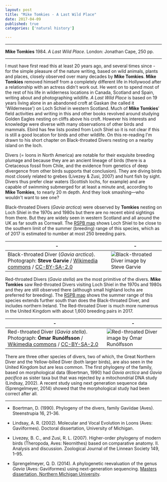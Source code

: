 ```yaml
---
layout: post
title: "Mike Tomkies - A Last Wild Place"
date: 2017-04-09
published: true
categories: ['natural history']

---
```



***
<b>Mike Tomkies</b> 1984. _A Last Wild Place_. London: Jonathan Cape, 250 pp.

***

I must have first read this at least 20 years ago, and several times since - for the simple pleasure of the nature writing, based on wild animals, plants and places, closely observed over many decades by **Mike Tomkies**.  **Mike Tomkies** removed himself from a completely different life in Hollywood after a relationship with an actress didn't work out.  He went on to spend most of the rest of his life in wilderness locations in Canada, Scotland and Spain, writing about and photographing wildlife.  _A Last Wild Place_ is based on 19 years living alone in an abandoned croft at Gaskan (he called it 'Wildernesse') on Loch Schiel in western Scotland.   Much of  **Mike Tomkies**' field activities and writing in this and other books revolved around studying Golden Eagles nesting on cliffs above his croft. However his interests and knowledge were diverse with many observations of other birds and mammals. Ebird has few lists posted from Loch Shiel so it is not clear if this is still a good location for birds and other wildlife.  On this re-reading I'm drawn to his short chapter on Black-throated Divers nesting on a nearby island on the loch. 

Divers (= loons in North America) are notable for their exquisite breeding plumage and because they are an ancient lineage of birds (there is a Cretaceous fossil from Chile, and the evidence from genetics of deep divergence from other birds supports that conclusion).  They are diving birds most closely related to grebes (Livezey & Zusi, 2007) and hunt fish by sight.  Divers thus prefer clear waters (Scottish lochs, for example) and are capable of swimming submerged for at least a minute and, according to **Mike Tomkies**, to nearly 20 m depth.  And they look smashing&mdash;who wouldn't want to see one?

Black-throated Divers (_Gavia arctica_) were observed by **Tomkies** nesting on Loch Shiel in the 1970s and 1980s but there are no recent ebird sightings from there.  But they are widely seen in western Scotland and all around the UK as far south as Cornwall.  The [RSPB map](https://www.rspb.org.uk/birds-and-wildlife/bird-and-wildlife-guides/bird-a-z/b/blackthroateddiver/index.aspx) shows Loch Shiel to be close to the southern limit of the summer (breeding) range of this species, which as of 2017 is estimated to number at most 250 breeding pairs.

| - | - |
|---|---|
|  Black-throated Diver (_Gavia arctica_). Photograph: **Steve Garvie** / [Wikimedia commons](https://commons.wikimedia.org/wiki/File:Flickr_-_Rainbirder_-_Black-throated_Diver_(Gavia_arctica)_swimming.jpg) / [CC-BY-SA-2.0](https://creativecommons.org/licenses/by-sa/2.0/deed.en) | ![Black-throated Diver image by **Steve Garvie**](https://upload.wikimedia.org/wikipedia/commons/3/3a/Flickr_-_Rainbirder_-_Black-throated_Diver_%28Gavia_arctica%29_swimming.jpg) |

Red-throated Divers (_Gavia stella_) are the most primitive of the divers.  **Mike Tomkies** saw Red-throated Divers  visiting Loch Shiel in the 1970s and 1980s and they are still observed there (although small highland lochs are preferred for breeding). The [RSPB map](https://www.rspb.org.uk/birds-and-wildlife/bird-and-wildlife-guides/bird-a-z/r/redthroateddiver/index.aspx) shows the summer range of this species extends further south than does the Black-throated Diver, and includes northern Ireland.  The Red-throated Diver is much more numerous in the United Kingdom with about 1,600 breeding pairs in 2017.

| - | - |
|---|---|
| Red-throated Diver (_Gavia stella_). Photograph: **Ómar Runólfsson** / [Wikimedia commons](https://commons.wikimedia.org/wiki/File:Gavia_stellata_-Iceland_-swimming-8.jpg) / [CC-BY-SA-2.0](https://creativecommons.org/licenses/by-sa/2.0/deed.en) | ![Red-throated Diver image by **Ómar Runólfsson**](https://upload.wikimedia.org/wikipedia/commons/b/b3/Gavia_stellata_-Iceland_-swimming-8.jpg) |


There are three other species of divers, two of which, the Great Northern Diver and the Yellow-billed Diver (both larger birds), are also seen in the United Kingdom but are less common.  The first phylogeny of the family, based on morphological data (Boertman, 1990) had _Gavia arctica_ and _Gavia pacifica_ as sister taxa but that was rejected by a mitochondrial DNA study (Lindsay, 2002). A recent study using next generation sequence data (Sprengelmeyer, 2014) showed that the morphological study had been correct after all.  


---

- Boertman, D. (1990). Phylogeny of the divers, family Gaviidae (Aves). Steenstrupia 16, 21–36.

- Lindsay, A. R. (2002). Molecular and Vocal Evolution in Loons (Aves: Gaviiformes). Doctoral dissertation, University of Michigan.

- Livezey, B. C., and Zusi, R. L. (2007). Higher-order phylogeny of modern birds (Theropoda, Aves: Neornithes) based on comparative anatomy. II. Analysis and discussion. Zoological Journal of the Linnean Society 149, 1–95.

- Sprengelmeyer, Q. D. (2014). A phylogenetic reevaluation of the genus _Gavia_ (Aves: Gaviiformes) using next-generation sequencing. [Masters dissertation, Northern Michigan University](http://commons.nmu.edu/cgi/viewcontent.cgi?article=1017&context=theses).




